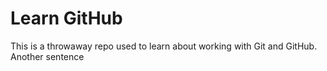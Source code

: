 # Learn GitHub

This is a throwaway repo used to learn about working with Git and GitHub.
Another sentence
